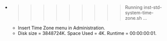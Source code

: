 * >>>>>>>>> Running inst-std-system-time-zone.sh ...
  * Insert Time Zone menu in Administration.
  * Disk size = 3848724K. Space Used = 4K. Runtime = 00:00:00:01.
